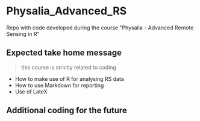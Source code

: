 # Physalia_Advanced_RS

Repo with code developed during the course "Physalia - Advanced Remote Sensing in R"

## Expected take home message

> this course is strictly related to coding

+ How to make use of R for analysing RS data
+ How to use Markdown for reporting
+ Use of LateX

## Additional coding for the  future



